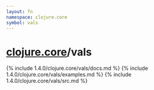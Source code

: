 ```yaml
---
layout: fn
namespace: clojure.core
symbol: vals
---
```


# [clojure.core](../)/vals

{% include 1.4.0/clojure.core/vals/docs.md %}
{% include 1.4.0/clojure.core/vals/examples.md %}
{% include 1.4.0/clojure.core/vals/src.md %}

